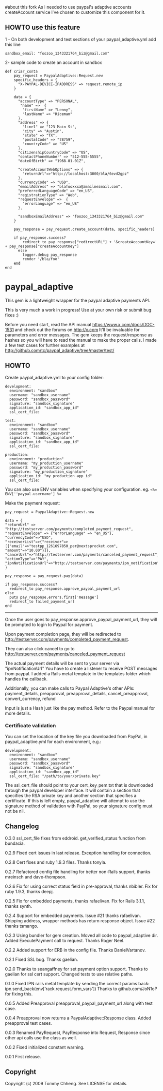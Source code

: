 #about this fork
As I needed to use paypal's adaptive accounts createAccount service I've chosen to customize this component for it.

## HOWTO use this feature
1 - On both development and test sections of your paypal_adaptive.yml add this line

    sandbox_email: "foozoo_1343321764_biz@gmail.com"
  
2- sample code to create an account in sandbox

    def criar_conta
        pay_request = PaypalAdaptive::Request.new
        specific_headers = {
          "X-PAYPAL-DEVICE-IPADDRESS" => request.remote_ip
        }
    
        data = {
          "accountType" => "PERSONAL",
           "name" =>  {                  
            "firstName" => "Lenny",
            "lastName" => "Riceman"
          },
          "address" => {               
            "line1" => "123 Main St",
            "city" => "Austin",
            "state" => "TX",
            "postalCode" => "78759",
            "countryCode" => "US"
          },
          "citizenshipCountryCode" => "US",
          "contactPhoneNumber" => "512-555-5555",
          "dateOfBirth" => "1968-01-01Z",
    
          "createAccountWebOptions" => {
            "returnUrl"=>"http://localhost:3000/bla/6evd2gpz"
          },
          "currencyCode" => "USD",
          "emailAddress" => "blafooxxxa@zmailmezmail.com",
          "preferredLanguageCode" => "en_US",
          "registrationType" => "Web",
          "requestEnvelope" =>  {
            "errorLanguage" => "en_US"
          },
    
          "sandboxEmailAddress" => "foozoo_1343321764_biz@gmail.com"
        }
    
        pay_response = pay_request.create_account(data, specific_headers)
    
        if pay_response.success?
            redirect_to pay_response["redirectURL"] + '&createAccountKey=' + pay_response["createAccountKey"]
          else
            logger.debug pay_response
            render '/bla/foo'
        end
    end

# paypal_adaptive
This gem is a lightweight wrapper for the paypal adaptive payments API.

This is very much a work in progress! Use at your own risk or submit bug fixes :)

Before you need start, read the API manual https://www.x.com/docs/DOC-1531 and check out the forums on http://x.com
It'll be invaluable for parameters and error messages. The gem keeps the request/response as hashes so you will have to
read the manual to make the proper calls. I made a few test cases for further examples at http://github.com/tc/paypal_adaptive/tree/master/test/


## HOWTO
Create paypal_adaptive.yml to your config folder:

    development:
      environment: "sandbox"
      username: "sandbox_username"
      password: "sandbox_password"
      signature: "sandbox_signature"
      application_id: "sandbox_app_id"
      ssl_cert_file:

    test:
      environment: "sandbox"
      username: "sandbox_username"
      password: "sandbox_password"
      signature: "sandbox_signature"
      application_id: "sandbox_app_id"
      ssl_cert_file:

    production:
      environment: "production"
      username: "my_production_username"
      password: "my_production_password"
      signature: "my_production_signature"
      application_id: "my_production_app_id"
      ssl_cert_file:

You can also use ENV variables when specifying your configuration. eg.
```<%= ENV[''paypal.username'] %>```

Make the payment request:

    pay_request = PaypalAdaptive::Request.new

    data = {
    "returnUrl" => "http://testserver.com/payments/completed_payment_request", 
    "requestEnvelope" => {"errorLanguage" => "en_US"},
    "currencyCode"=>"USD",  
    "receiverList"=>{"receiver"=>[{"email"=>"testpp_1261697850_per@nextsprocket.com", "amount"=>"10.00"}]},
    "cancelUrl"=>"http://testserver.com/payments/canceled_payment_request",
    "actionType"=>"PAY",
    "ipnNotificationUrl"=>"http://testserver.com/payments/ipn_notification"
    }
  
    pay_response = pay_request.pay(data)

    if pay_response.success?
      redirect_to pay_response.approve_paypal_payment_url
    else
      puts pay_response.errors.first['message']
      redirect_to failed_payment_url
    end

---
Once the user goes to pay_response.approve_paypal_payment_url, they will be prompted to login to Paypal for payment.

Upon payment completion page, they will be redirected to http://testserver.com/payments/completed_payment_request.

They can also click cancel to go to http://testserver.com/payments/canceled_payment_request

The actual payment details will be sent to your server via "ipnNotificationUrl"
You have to create a listener to receive POST messages from paypal. I added a Rails metal template in the templates folder which handles the callback.

Additionally, you can make calls to Paypal Adaptive's other APIs:
    payment_details, preapproval, preapproval_details, cancel_preapproval, convert_currency, refund

Input is just a Hash just like the pay method. Refer to the Paypal manual for more details.

### Certificate validation
You can set the location of the key file you downloaded from PayPal, in paypal_adaptive.yml
for each environment, e.g.:

    development:
      environment: "sandbox"
      username: "sandbox_username"
      password: "sandbox_password"
      signature: "sandbox_signature"
      application_id: "sandbox_app_id"
      ssl_cert_file: "/path/to/your/private.key"

The ssl_cert_file should point to your cert_key_pem.txt that is downloaded through the paypal developer interface. It will contain a section that specifies the RSA private key and another section that specifies a certificate. If this is left empty, paypal_adaptive will attempt to use the signature method of validation with PayPal, so your signature config must not be nil.

## Changelog
0.3.0
ssl_cert_file fixes from eddroid. get_verified_status function from bundacia.

0.2.9
Fixed cert issues in last release. Exception handling for connection. 

0.2.8
Cert fixes and ruby 1.9.3 files. Thanks tonyla.

0.2.7
Refactored config file handling for better non-Rails support, thanks mreinsch and dave-thompson.

0.2.6
Fix for using correct status field in pre-approval, thanks nbibler. Fix for ruby 1.9.3, thanks deepj.

0.2.5
Fix for embedded payments, thanks rafaelivan.  Fix for Rails 3.1.1, thanks synth.

0.2.4
Support for embedded payments. Issue #21 thanks rafaelivan. Shipping address, wrapper methods has return response object. Issue #22 thanks tsmango.

0.2.3
Using bundler for gem creation. Moved all code to paypal_adaptive dir.  Added ExecutePayment call to request. Thanks Roger Neel.

0.2.2
Added support for ERB in the config file. Thanks DanielVartanov.

0.2.1
Fixed SSL bug. Thanks gaelian.

0.2.0
Thanks to seangaffney for set payment option support.
Thanks to gaelian for ssl cert support.
Changed tests to use relative paths.

0.1.0
Fixed IPN rails metal template by sending the correct params back: ipn.send_back(env['rack.request.form_vars'])
Thanks to github.com/JoN1oP for fixing this.

0.0.5
Added Preapproval preapproval_paypal_payment_url along with test case.

0.0.4
Preapproval now returns a PaypalAdaptive::Response class. Added preapproval test cases.

0.0.3
Renamed PayRequest, PayResponse into Request, Response since other api calls use the class as well.

0.0.2
Fixed initialized constant warning.   

0.0.1
First release.

## Copyright

Copyright (c) 2009 Tommy Chheng. See LICENSE for details.
